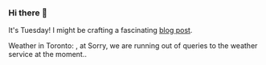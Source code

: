 ### Hi there :wave:

It's Tuesday! I might be crafting a fascinating [blog post](https://benjaminwuethrich.dev).

Weather in Toronto: , at Sorry, we are running out of queries to the weather service at the moment..

